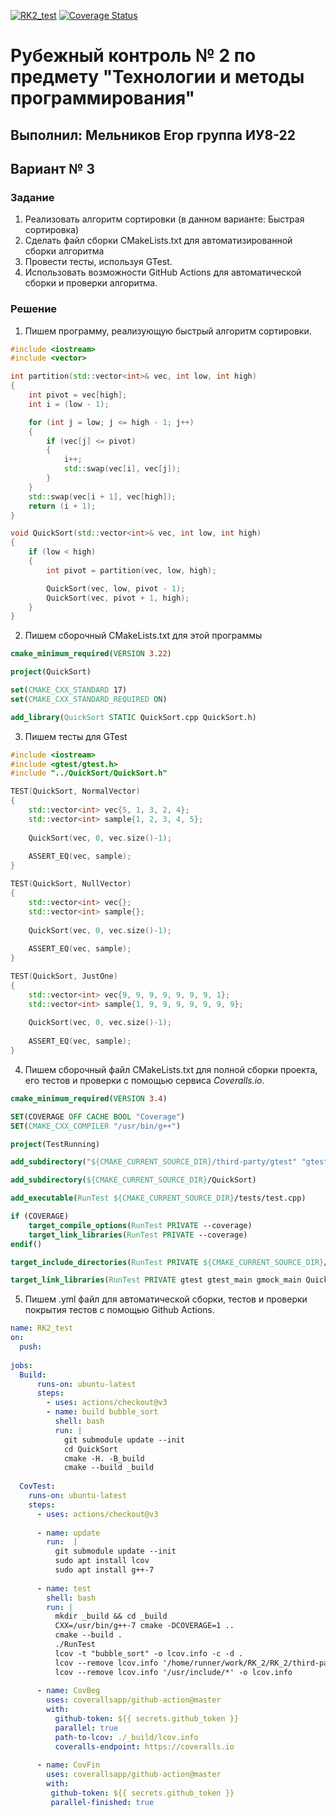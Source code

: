 [![RK2_test](https://github.com/jo22i/RK2/actions/workflows/action.yml/badge.svg)](https://github.com/jo22i/RK2/actions/workflows/action.yml)
[![Coverage Status](https://coveralls.io/repos/github/jo22i/RK2/badge.svg?branch=master)](https://coveralls.io/github/jo22i/RK2?branch=master)

# Рубежный контроль № 2 по предмету "Технологии и методы программирования"

## Выполнил: Мельников Егор группа ИУ8-22

## Вариант № 3

### Задание

1. Реализовать алгоритм сортировки (в данном варианте: Быстрая сортировка)
2. Сделать файл сборки CMakeLists.txt для автоматизированной сборки алгоритма
3. Провести тесты, используя GTest.
4. Использовать возможности GitHub Actions для автоматической сборки и проверки алгоритма.

### Решение

1. Пишем программу, реализующую быстрый алгоритм сортировки.
 
```cpp
#include <iostream>
#include <vector>

int partition(std::vector<int>& vec, int low, int high)
{
    int pivot = vec[high];
    int i = (low - 1);

    for (int j = low; j <= high - 1; j++)
    {
        if (vec[j] <= pivot)
        {
            i++;
            std::swap(vec[i], vec[j]);
        }
    }
    std::swap(vec[i + 1], vec[high]);
    return (i + 1);
}

void QuickSort(std::vector<int>& vec, int low, int high)
{
    if (low < high)
    {
        int pivot = partition(vec, low, high);

        QuickSort(vec, low, pivot - 1);
        QuickSort(vec, pivot + 1, high);
    }
}
```

2. Пишем сборочный CMakeLists.txt для этой программы

```cmake
cmake_minimum_required(VERSION 3.22)

project(QuickSort)

set(CMAKE_CXX_STANDARD 17)
set(CMAKE_CXX_STANDARD_REQUIRED ON)

add_library(QuickSort STATIC QuickSort.cpp QuickSort.h)
```

3. Пишем тесты для GTest

```cpp
#include <iostream>
#include <gtest/gtest.h>
#include "../QuickSort/QuickSort.h"

TEST(QuickSort, NormalVector) 
{
    std::vector<int> vec{5, 1, 3, 2, 4};
    std::vector<int> sample{1, 2, 3, 4, 5};
    
    QuickSort(vec, 0, vec.size()-1);
    
    ASSERT_EQ(vec, sample);
}

TEST(QuickSort, NullVector) 
{
    std::vector<int> vec{};
    std::vector<int> sample{};
    
    QuickSort(vec, 0, vec.size()-1);
    
    ASSERT_EQ(vec, sample);
}

TEST(QuickSort, JustOne) 
{
    std::vector<int> vec{9, 9, 9, 9, 9, 9, 9, 1};
    std::vector<int> sample{1, 9, 9, 9, 9, 9, 9, 9};
    
    QuickSort(vec, 0, vec.size()-1);
    
    ASSERT_EQ(vec, sample);
}
```

4. Пишем сборочный файл CMakeLists.txt для полной сборки проекта, его тестов и проверки с помощью сервиса *Coveralls.io*.

```cmake
cmake_minimum_required(VERSION 3.4)

SET(COVERAGE OFF CACHE BOOL "Coverage")
SET(CMAKE_CXX_COMPILER "/usr/bin/g++")

project(TestRunning)

add_subdirectory("${CMAKE_CURRENT_SOURCE_DIR}/third-party/gtest" "gtest")

add_subdirectory(${CMAKE_CURRENT_SOURCE_DIR}/QuickSort)

add_executable(RunTest ${CMAKE_CURRENT_SOURCE_DIR}/tests/test.cpp)

if (COVERAGE)
    target_compile_options(RunTest PRIVATE --coverage)
    target_link_libraries(RunTest PRIVATE --coverage)
endif()

target_include_directories(RunTest PRIVATE ${CMAKE_CURRENT_SOURCE_DIR}/QuickSort)

target_link_libraries(RunTest PRIVATE gtest gtest_main gmock_main QuickSort)
```

5. Пишем .yml файл для автоматической сборки, тестов и проверки покрытия тестов с помощью Github Actions.

```yml
name: RK2_test
on:
  push:
  
jobs:
  Build:
      runs-on: ubuntu-latest
      steps:
        - uses: actions/checkout@v3
        - name: build bubble_sort
          shell: bash
          run: |
            git submodule update --init
            cd QuickSort   
            cmake -H. -B_build
            cmake --build _build
          
  CovTest:
    runs-on: ubuntu-latest
    steps:
      - uses: actions/checkout@v3
      
      - name: update
        run:  |
          git submodule update --init
          sudo apt install lcov
          sudo apt install g++-7
      
      - name: test
        shell: bash
        run: |
          mkdir _build && cd _build
          CXX=/usr/bin/g++-7 cmake -DCOVERAGE=1 ..
          cmake --build .
          ./RunTest
          lcov -t "bubble_sort" -o lcov.info -c -d .
          lcov --remove lcov.info '/home/runner/work/RK_2/RK_2/third-party/gtest/*' -o lcov.info ###
          lcov --remove lcov.info '/usr/include/*' -o lcov.info
          
      - name: CovBeg
        uses: coverallsapp/github-action@master
        with:
          github-token: ${{ secrets.github_token }}
          parallel: true
          path-to-lcov: ./_build/lcov.info
          coveralls-endpoint: https://coveralls.io
          
      - name: CovFin
        uses: coverallsapp/github-action@master
        with:
         github-token: ${{ secrets.github_token }}
         parallel-finished: true
```
